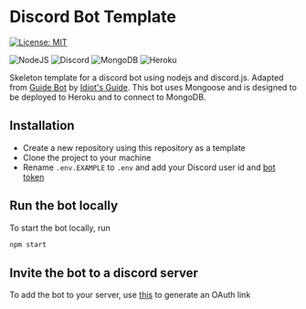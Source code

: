 # Discord Bot Template

[![License: MIT](https://img.shields.io/badge/License-MIT-yellow.svg)](https://opensource.org/licenses/MIT)

![NodeJS](https://img.shields.io/badge/node.js-6DA55F?style=for-the-badge&logo=node.js&logoColor=white)
![Discord](https://img.shields.io/badge/discord.js-%237289DA.svg?style=for-the-badge&logo=discord&logoColor=white)
![MongoDB](https://img.shields.io/badge/MongoDB-%234ea94b.svg?style=for-the-badge&logo=mongodb&logoColor=white)
![Heroku](https://img.shields.io/badge/heroku-%23430098.svg?style=for-the-badge&logo=heroku&logoColor=white)

Skeleton template for a discord bot using nodejs and discord.js. Adapted from [Guide Bot](https://github.com/AnIdiotsGuide/guidebot) by [Idiot's Guide](https://anidiots.guide/).
This bot uses Mongoose and is designed to be deployed to Heroku and to connect to MongoDB.

## Installation

- Create a new repository using this repository as a template
- Clone the project to your machine
- Rename `.env.EXAMPLE` to `.env` and add your Discord user id and [bot token](https://discord.com/developers/docs/topics/oauth2)

## Run the bot locally

To start the bot locally, run 
```bash
npm start
```

## Invite the bot to a discord server

To add the bot to your server, use [this](https://finitereality.github.io/permissions-calculator/?v=0) to generate an OAuth link
